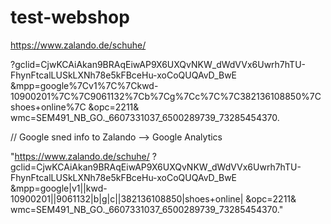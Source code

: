 # test-webshop
https://www.zalando.de/schuhe/

?gclid=CjwKCAiAkan9BRAqEiwAP9X6UXQvNKW_dWdVVx6Uwrh7hTU-FhynFtcalLUSkLXNh78e5kFBceHu-xoCoQUQAvD_BwE
&mpp=google%7Cv1%7C%7Ckwd-10900201%7C%7C9061132%7Cb%7Cg%7Cc%7C%7C382136108850%7Cshoes+online%7C
&opc=2211&
wmc=SEM491_NB_GO._6607331037_6500289739_73285454370.


// Google sned info to Zalando --> Google Analytics

"https://www.zalando.de/schuhe/
?gclid=CjwKCAiAkan9BRAqEiwAP9X6UXQvNKW_dWdVVx6Uwrh7hTU-FhynFtcalLUSkLXNh78e5kFBceHu-xoCoQUQAvD_BwE
&mpp=google|v1||kwd-10900201||9061132|b|g|c||382136108850|shoes+online|
&opc=2211&
wmc=SEM491_NB_GO._6607331037_6500289739_73285454370."
